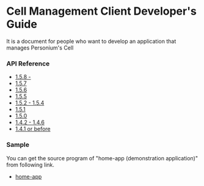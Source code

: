 # Cell Management Client Developer's Guide

It is a document for people who want to develop an application that manages Personium's Cell

### API Reference  
* [1.5.8 -](../apiref/1.5.8/000_Rest_API_Reference.html)
* [1.5.7](../apiref/1.5.7/000_Rest_API_Reference.html)
* [1.5.6](../apiref/1.5.6/000_Rest_API_Reference.html)
* [1.5.5](../apiref/1.5.5/000_Rest_API_Reference.html)
* [1.5.2 - 1.5.4](../apiref/1.5.2/000_Rest_API_Reference.html)
* [1.5.1](../apiref/1.5.1/000_Rest_API_Reference.html)
* [1.5.0](../apiref/1.5.0/000_Rest_API_Reference.html)
* [1.4.2 - 1.4.6](../apiref/1.4.6/000_Rest_API_Reference.html)
* [1.4.1 or before](http://personium.io/docs/api/1.3.25/English/English.htm#docs/WelcometoPCSDocumentation.htm)

### Sample  
You can get the source program of "home-app (demonstration application)" from following link.  
<ul class="listStyleTypeNone">
<li><a href="https://github.com/fujitsu-pio/home-app">home-app</a></li>
</ul>
